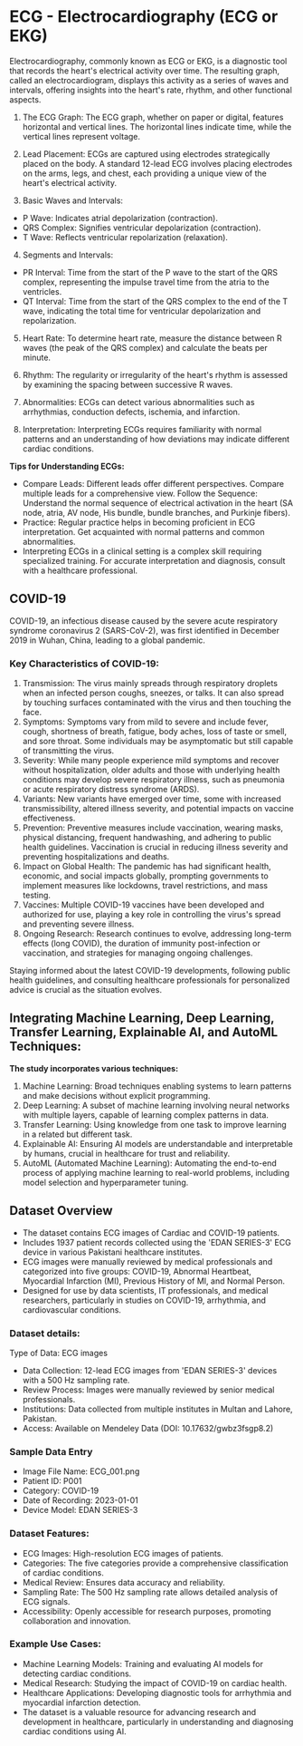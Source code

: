 # ECG - Electrocardiography (ECG or EKG)
Electrocardiography, commonly known as ECG or EKG, is a diagnostic tool that records the heart's electrical activity over time. The resulting graph, called an electrocardiogram, displays this activity as a series of waves and intervals, offering insights into the heart's rate, rhythm, and other functional aspects.

1. The ECG Graph:
The ECG graph, whether on paper or digital, features horizontal and vertical lines. The horizontal lines indicate time, while the vertical lines represent voltage.

2. Lead Placement:
ECGs are captured using electrodes strategically placed on the body. A standard 12-lead ECG involves placing electrodes on the arms, legs, and chest, each providing a unique view of the heart's electrical activity.

3. Basic Waves and Intervals:
- P Wave: Indicates atrial depolarization (contraction).
- QRS Complex: Signifies ventricular depolarization (contraction).
- T Wave: Reflects ventricular repolarization (relaxation).

4. Segments and Intervals:
- PR Interval: Time from the start of the P wave to the start of the QRS complex, representing the impulse travel time from the atria to the ventricles.
- QT Interval: Time from the start of the QRS complex to the end of the T wave, indicating the total time for ventricular depolarization and repolarization.

5. Heart Rate:
To determine heart rate, measure the distance between R waves (the peak of the QRS complex) and calculate the beats per minute.

6. Rhythm:
The regularity or irregularity of the heart's rhythm is assessed by examining the spacing between successive R waves.

7. Abnormalities:
ECGs can detect various abnormalities such as arrhythmias, conduction defects, ischemia, and infarction.

8. Interpretation:
Interpreting ECGs requires familiarity with normal patterns and an understanding of how deviations may indicate different cardiac conditions.

**Tips for Understanding ECGs:**
- Compare Leads: Different leads offer different perspectives. Compare multiple leads for a comprehensive view.
Follow the Sequence: Understand the normal sequence of electrical activation in the heart (SA node, atria, AV node, His bundle, bundle branches, and Purkinje fibers).
- Practice: Regular practice helps in becoming proficient in ECG interpretation. Get acquainted with normal patterns and common abnormalities.
- Interpreting ECGs in a clinical setting is a complex skill requiring specialized training. For accurate interpretation and diagnosis, consult with a healthcare professional.

## COVID-19
COVID-19, an infectious disease caused by the severe acute respiratory syndrome coronavirus 2 (SARS-CoV-2), was first identified in December 2019 in Wuhan, China, leading to a global pandemic.

### Key Characteristics of COVID-19:
1. Transmission:
The virus mainly spreads through respiratory droplets when an infected person coughs, sneezes, or talks. It can also spread by touching surfaces contaminated with the virus and then touching the face.
2. Symptoms:
Symptoms vary from mild to severe and include fever, cough, shortness of breath, fatigue, body aches, loss of taste or smell, and sore throat. Some individuals may be asymptomatic but still capable of transmitting the virus.
3. Severity:
While many people experience mild symptoms and recover without hospitalization, older adults and those with underlying health conditions may develop severe respiratory illness, such as pneumonia or acute respiratory distress syndrome (ARDS).
4. Variants:
New variants have emerged over time, some with increased transmissibility, altered illness severity, and potential impacts on vaccine effectiveness.
5. Prevention:
Preventive measures include vaccination, wearing masks, physical distancing, frequent handwashing, and adhering to public health guidelines. Vaccination is crucial in reducing illness severity and preventing hospitalizations and deaths.
6. Impact on Global Health:
The pandemic has had significant health, economic, and social impacts globally, prompting governments to implement measures like lockdowns, travel restrictions, and mass testing.
7. Vaccines:
Multiple COVID-19 vaccines have been developed and authorized for use, playing a key role in controlling the virus's spread and preventing severe illness.
8. Ongoing Research:
Research continues to evolve, addressing long-term effects (long COVID), the duration of immunity post-infection or vaccination, and strategies for managing ongoing challenges.

Staying informed about the latest COVID-19 developments, following public health guidelines, and consulting healthcare professionals for personalized advice is crucial as the situation evolves.

## Integrating Machine Learning, Deep Learning, Transfer Learning, Explainable AI, and AutoML Techniques:
**The study incorporates various techniques:**
1. Machine Learning: Broad techniques enabling systems to learn patterns and make decisions without explicit programming.
2. Deep Learning: A subset of machine learning involving neural networks with multiple layers, capable of learning complex patterns in data.
3. Transfer Learning: Using knowledge from one task to improve learning in a related but different task.
4. Explainable AI: Ensuring AI models are understandable and interpretable by humans, crucial in healthcare for trust and reliability.
5. AutoML (Automated Machine Learning): Automating the end-to-end process of applying machine learning to real-world problems, including model selection and hyperparameter tuning.

## Dataset Overview
- The dataset contains ECG images of Cardiac and COVID-19 patients.
- Includes 1937 patient records collected using the 'EDAN SERIES-3' ECG device in various Pakistani healthcare institutes.
- ECG images were manually reviewed by medical professionals and categorized into five groups: COVID-19, Abnormal Heartbeat, Myocardial Infarction (MI), Previous History of MI, and Normal Person.
- Designed for use by data scientists, IT professionals, and medical researchers, particularly in studies on COVID-19, arrhythmia, and cardiovascular conditions.
### Dataset details:
Type of Data: ECG images
- Data Collection: 12-lead ECG images from 'EDAN SERIES-3' devices with a 500 Hz sampling rate.
- Review Process: Images were manually reviewed by senior medical professionals.
- Institutions: Data collected from multiple institutes in Multan and Lahore, Pakistan.
- Access: Available on Mendeley Data (DOI: 10.17632/gwbz3fsgp8.2)

### Sample Data Entry
- Image File Name: ECG_001.png
- Patient ID: P001
- Category: COVID-19
- Date of Recording: 2023-01-01
- Device Model: EDAN SERIES-3

### **Dataset Features:**
- ECG Images: High-resolution ECG images of patients.
- Categories: The five categories provide a comprehensive classification of cardiac conditions.
- Medical Review: Ensures data accuracy and reliability.
- Sampling Rate: The 500 Hz sampling rate allows detailed analysis of ECG signals.
- Accessibility: Openly accessible for research purposes, promoting collaboration and innovation.

### **Example Use Cases:**
- Machine Learning Models: Training and evaluating AI models for detecting cardiac conditions.
- Medical Research: Studying the impact of COVID-19 on cardiac health.
- Healthcare Applications: Developing diagnostic tools for arrhythmia and myocardial infarction detection.
- The dataset is a valuable resource for advancing research and development in healthcare, particularly in understanding and diagnosing cardiac conditions using AI.









